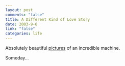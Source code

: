 ```yaml
--- 
layout: post
comments: "false"
title: A Different Kind of Love Story
date: 2003-9-6
link: "false"
categories: life
---
```

Absolutely beautiful <a href="http://www.billnoll.com/g5/">pictures</a> of an incredible machine.

Someday...
